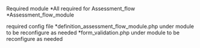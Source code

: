 Required module
*All required for Assessment_flow
*Assessment_flow_module

required config file
*definition_assessment_flow_module.php under module to be reconfigure as needed
*form_validation.php under module to be reconfigure as needed